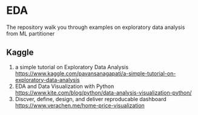 # EDA
The repository walk you through examples on exploratory data analysis from ML partitioner 


## Kaggle 
1. a simple tutorial on Exploratory Data Analysis
https://www.kaggle.com/pavansanagapati/a-simple-tutorial-on-exploratory-data-analysis
2. EDA and Data Visualization with Python
https://www.kite.com/blog/python/data-analysis-visualization-python/
3. Discver, define, design, and deliver reproducable dashboard
https://www.verachen.me/home-price-visualization
